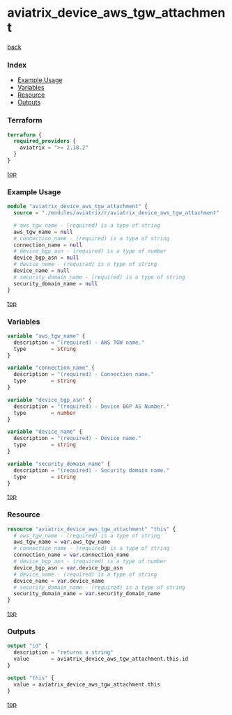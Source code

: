 # aviatrix_device_aws_tgw_attachment

[back](../aviatrix.md)

### Index

- [Example Usage](#example-usage)
- [Variables](#variables)
- [Resource](#resource)
- [Outputs](#outputs)

### Terraform

```terraform
terraform {
  required_providers {
    aviatrix = ">= 2.18.2"
  }
}
```

[top](#index)

### Example Usage

```terraform
module "aviatrix_device_aws_tgw_attachment" {
  source = "./modules/aviatrix/r/aviatrix_device_aws_tgw_attachment"

  # aws_tgw_name - (required) is a type of string
  aws_tgw_name = null
  # connection_name - (required) is a type of string
  connection_name = null
  # device_bgp_asn - (required) is a type of number
  device_bgp_asn = null
  # device_name - (required) is a type of string
  device_name = null
  # security_domain_name - (required) is a type of string
  security_domain_name = null
}
```

[top](#index)

### Variables

```terraform
variable "aws_tgw_name" {
  description = "(required) - AWS TGW name."
  type        = string
}

variable "connection_name" {
  description = "(required) - Connection name."
  type        = string
}

variable "device_bgp_asn" {
  description = "(required) - Device BGP AS Number."
  type        = number
}

variable "device_name" {
  description = "(required) - Device name."
  type        = string
}

variable "security_domain_name" {
  description = "(required) - Security domain name."
  type        = string
}
```

[top](#index)

### Resource

```terraform
resource "aviatrix_device_aws_tgw_attachment" "this" {
  # aws_tgw_name - (required) is a type of string
  aws_tgw_name = var.aws_tgw_name
  # connection_name - (required) is a type of string
  connection_name = var.connection_name
  # device_bgp_asn - (required) is a type of number
  device_bgp_asn = var.device_bgp_asn
  # device_name - (required) is a type of string
  device_name = var.device_name
  # security_domain_name - (required) is a type of string
  security_domain_name = var.security_domain_name
}
```

[top](#index)

### Outputs

```terraform
output "id" {
  description = "returns a string"
  value       = aviatrix_device_aws_tgw_attachment.this.id
}

output "this" {
  value = aviatrix_device_aws_tgw_attachment.this
}
```

[top](#index)